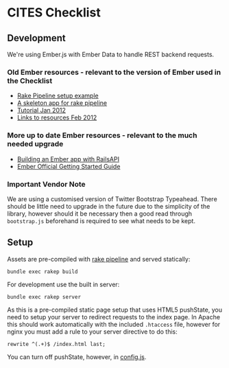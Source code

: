 # CITES Checklist

## Development

We're using Ember.js with Ember Data to handle REST backend requests.  

### Old Ember resources - relevant to the version of Ember used in the Checklist

* [Rake Pipeline setup example](https://github.com/emberjs/todos)
* [A skeleton app for rake pipeline](https://github.com/interline/ember-skeleton)
* [Tutorial Jan 2012](http://www.cerebris.com/blog/2012/01/24/beginning-ember-js-on-rails-part-1/)
* [Links to resources Feb 2012]( http://tomdale.net/2012/02/ember-js-resources/)

### More up to date Ember resources - relevant to the much needed upgrade

* [Building an Ember app with RailsAPI](http://reefpoints.dockyard.com/ember/2013/01/07/building-an-ember-app-with-rails-api-part-1.html)
* [Ember Official Getting Started Guide ](http://emberjs.com/guides/getting-started)

### Important Vendor Note

We are using a customised version of Twitter Bootstrap Typeahead. There
should be little need to upgrade in the future due to the simplicity of
the library, however should it be necessary then a good read through
`bootstrap.js` beforehand is required to see what needs to be kept.

## Setup

Assets are pre-compiled with [rake
pipeline](https://github.com/livingsocial/rake-pipeline) and served
statically:

    bundle exec rakep build

For development use the built in server:

    bundle exec rakep server

As this is a pre-compiled static page setup that uses HTML5 pushState,
you need to setup your server to redirect requests to the index page. In
Apache this should work automatically with the included `.htaccess`
file, however for nginx you must add a rule to your server directive to
do this:

    rewrite ^(.+)$ /index.html last;

You can turn off pushState, however, in
[config.js](https://github.com/unepwcmc/cites-checklist/blob/master/app/javascripts/config.js).
